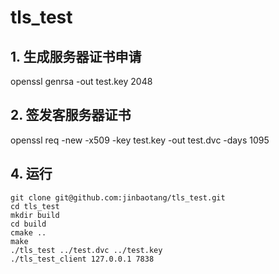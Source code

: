 # tls_test 

## 1. 生成服务器证书申请
openssl genrsa -out test.key 2048

## 2. 签发客服务器证书
openssl req -new -x509 -key test.key -out test.dvc -days 1095

## 4. 运行

```
git clone git@github.com:jinbaotang/tls_test.git
cd tls_test
mkdir build
cd build 
cmake ..
make
./tls_test ../test.dvc ../test.key
./tls_test_client 127.0.0.1 7838
```